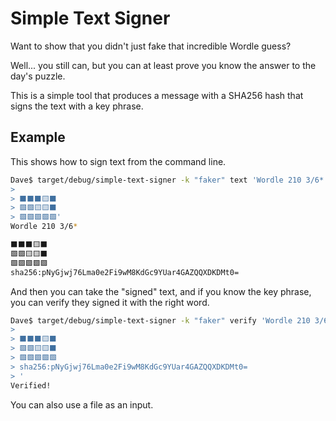 # Simple Text Signer

Want to show that you didn't just fake that incredible Wordle guess?

Well... you still can, but you can at least prove you know the answer to the day's puzzle.

This is a simple tool that produces a message with a SHA256 hash that signs the text with a key phrase. 

## Example

This shows how to sign text from the command line. 
```sh
Dave$ target/debug/simple-text-signer -k "faker" text 'Wordle 210 3/6*
> 
> ⬛⬛⬛🟨⬛
> 🟩🟩🟨🟨⬛
> 🟩🟩🟩🟩🟩'
Wordle 210 3/6*

⬛⬛⬛🟨⬛
🟩🟩🟨🟨⬛
🟩🟩🟩🟩🟩
sha256:pNyGjwj76Lma0e2Fi9wM8KdGc9YUar4GAZQQXDKDMt0=
```

And then you can take the "signed" text, and if you know the key phrase, you can verify they signed it with the right word.
```sh
Dave$ target/debug/simple-text-signer -k "faker" verify 'Wordle 210 3/6*
> 
> ⬛⬛⬛🟨⬛
> 🟩🟩🟨🟨⬛
> 🟩🟩🟩🟩🟩
> sha256:pNyGjwj76Lma0e2Fi9wM8KdGc9YUar4GAZQQXDKDMt0=
> '
Verified!
```

You can also use a file as an input.
